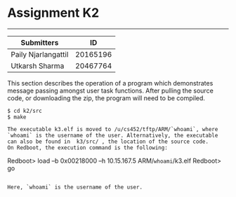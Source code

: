 # Assignment K2
____

| Submitters | ID |
| ------ | ------ |
| Paily Njarlangattil  | 20165196 |
| Utkarsh Sharma | 20467764 |

This section describes the operation of a program which demonstrates message passing amongst user task functions. 
After pulling the source code, or downloading the zip, the program will need to be compiled.
```
$ cd k2/src
$ make

The executable k3.elf is moved to /u/cs452/tftp/ARM/`whoami`, where `whoami` is the username of the user. Alternatively, the executable can also be found in  k3/src/ , the location of the source code.
On Redboot, the execution command is the following:

```
Redboot> load –b 0x00218000 –h 10.15.167.5  ARM/`whoami`/k3.elf
Redboot> go
```

Here, `whoami` is the username of the user.

